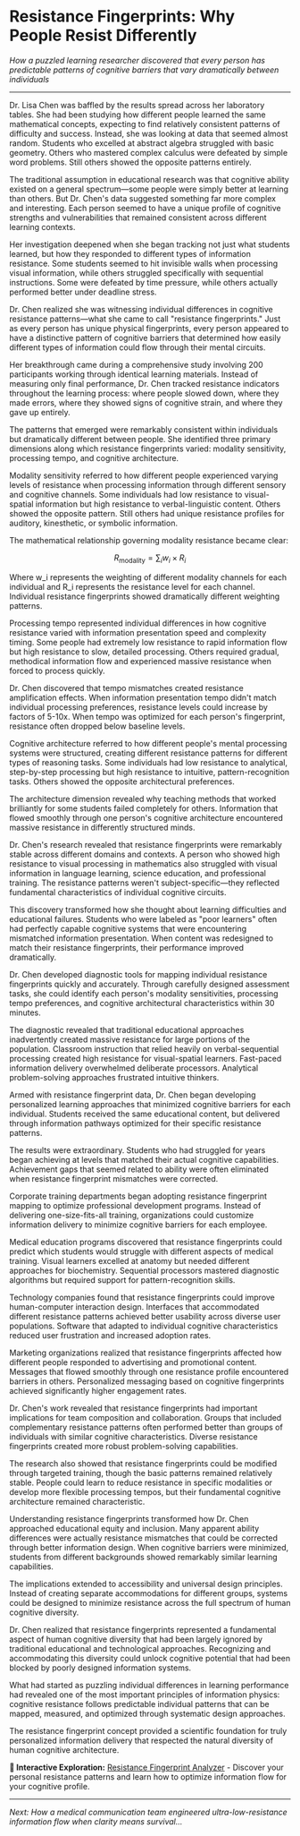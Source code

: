 # Resistance Fingerprints: Why People Resist Differently

*How a puzzled learning researcher discovered that every person has predictable patterns of cognitive barriers that vary dramatically between individuals*

---

Dr. Lisa Chen was baffled by the results spread across her laboratory tables. She had been studying how different people learned the same mathematical concepts, expecting to find relatively consistent patterns of difficulty and success. Instead, she was looking at data that seemed almost random. Students who excelled at abstract algebra struggled with basic geometry. Others who mastered complex calculus were defeated by simple word problems. Still others showed the opposite patterns entirely.

The traditional assumption in educational research was that cognitive ability existed on a general spectrum—some people were simply better at learning than others. But Dr. Chen's data suggested something far more complex and interesting. Each person seemed to have a unique profile of cognitive strengths and vulnerabilities that remained consistent across different learning contexts.

Her investigation deepened when she began tracking not just what students learned, but how they responded to different types of information resistance. Some students seemed to hit invisible walls when processing visual information, while others struggled specifically with sequential instructions. Some were defeated by time pressure, while others actually performed better under deadline stress.

Dr. Chen realized she was witnessing individual differences in cognitive resistance patterns—what she came to call "resistance fingerprints." Just as every person has unique physical fingerprints, every person appeared to have a distinctive pattern of cognitive barriers that determined how easily different types of information could flow through their mental circuits.

Her breakthrough came during a comprehensive study involving 200 participants working through identical learning materials. Instead of measuring only final performance, Dr. Chen tracked resistance indicators throughout the learning process: where people slowed down, where they made errors, where they showed signs of cognitive strain, and where they gave up entirely.

The patterns that emerged were remarkably consistent within individuals but dramatically different between people. She identified three primary dimensions along which resistance fingerprints varied: modality sensitivity, processing tempo, and cognitive architecture.

Modality sensitivity referred to how different people experienced varying levels of resistance when processing information through different sensory and cognitive channels. Some individuals had low resistance to visual-spatial information but high resistance to verbal-linguistic content. Others showed the opposite pattern. Still others had unique resistance profiles for auditory, kinesthetic, or symbolic information.

The mathematical relationship governing modality resistance became clear:

$$R_{\text{modality}} = \sum_{i} w_i \times R_i$$

Where w_i represents the weighting of different modality channels for each individual and R_i represents the resistance level for each channel. Individual resistance fingerprints showed dramatically different weighting patterns.

Processing tempo represented individual differences in how cognitive resistance varied with information presentation speed and complexity timing. Some people had extremely low resistance to rapid information flow but high resistance to slow, detailed processing. Others required gradual, methodical information flow and experienced massive resistance when forced to process quickly.

Dr. Chen discovered that tempo mismatches created resistance amplification effects. When information presentation tempo didn't match individual processing preferences, resistance levels could increase by factors of 5-10x. When tempo was optimized for each person's fingerprint, resistance often dropped below baseline levels.

Cognitive architecture referred to how different people's mental processing systems were structured, creating different resistance patterns for different types of reasoning tasks. Some individuals had low resistance to analytical, step-by-step processing but high resistance to intuitive, pattern-recognition tasks. Others showed the opposite architectural preferences.

The architecture dimension revealed why teaching methods that worked brilliantly for some students failed completely for others. Information that flowed smoothly through one person's cognitive architecture encountered massive resistance in differently structured minds.

Dr. Chen's research revealed that resistance fingerprints were remarkably stable across different domains and contexts. A person who showed high resistance to visual processing in mathematics also struggled with visual information in language learning, science education, and professional training. The resistance patterns weren't subject-specific—they reflected fundamental characteristics of individual cognitive circuits.

This discovery transformed how she thought about learning difficulties and educational failures. Students who were labeled as "poor learners" often had perfectly capable cognitive systems that were encountering mismatched information presentation. When content was redesigned to match their resistance fingerprints, their performance improved dramatically.

Dr. Chen developed diagnostic tools for mapping individual resistance fingerprints quickly and accurately. Through carefully designed assessment tasks, she could identify each person's modality sensitivities, processing tempo preferences, and cognitive architectural characteristics within 30 minutes.

The diagnostic revealed that traditional educational approaches inadvertently created massive resistance for large portions of the population. Classroom instruction that relied heavily on verbal-sequential processing created high resistance for visual-spatial learners. Fast-paced information delivery overwhelmed deliberate processors. Analytical problem-solving approaches frustrated intuitive thinkers.

Armed with resistance fingerprint data, Dr. Chen began developing personalized learning approaches that minimized cognitive barriers for each individual. Students received the same educational content, but delivered through information pathways optimized for their specific resistance patterns.

The results were extraordinary. Students who had struggled for years began achieving at levels that matched their actual cognitive capabilities. Achievement gaps that seemed related to ability were often eliminated when resistance fingerprint mismatches were corrected.

Corporate training departments began adopting resistance fingerprint mapping to optimize professional development programs. Instead of delivering one-size-fits-all training, organizations could customize information delivery to minimize cognitive barriers for each employee.

Medical education programs discovered that resistance fingerprints could predict which students would struggle with different aspects of medical training. Visual learners excelled at anatomy but needed different approaches for biochemistry. Sequential processors mastered diagnostic algorithms but required support for pattern-recognition skills.

Technology companies found that resistance fingerprints could improve human-computer interaction design. Interfaces that accommodated different resistance patterns achieved better usability across diverse user populations. Software that adapted to individual cognitive characteristics reduced user frustration and increased adoption rates.

Marketing organizations realized that resistance fingerprints affected how different people responded to advertising and promotional content. Messages that flowed smoothly through one resistance profile encountered barriers in others. Personalized messaging based on cognitive fingerprints achieved significantly higher engagement rates.

Dr. Chen's work revealed that resistance fingerprints had important implications for team composition and collaboration. Groups that included complementary resistance patterns often performed better than groups of individuals with similar cognitive characteristics. Diverse resistance fingerprints created more robust problem-solving capabilities.

The research also showed that resistance fingerprints could be modified through targeted training, though the basic patterns remained relatively stable. People could learn to reduce resistance in specific modalities or develop more flexible processing tempos, but their fundamental cognitive architecture remained characteristic.

Understanding resistance fingerprints transformed how Dr. Chen approached educational equity and inclusion. Many apparent ability differences were actually resistance mismatches that could be corrected through better information design. When cognitive barriers were minimized, students from different backgrounds showed remarkably similar learning capabilities.

The implications extended to accessibility and universal design principles. Instead of creating separate accommodations for different groups, systems could be designed to minimize resistance across the full spectrum of human cognitive diversity.

Dr. Chen realized that resistance fingerprints represented a fundamental aspect of human cognitive diversity that had been largely ignored by traditional educational and technological approaches. Recognizing and accommodating this diversity could unlock cognitive potential that had been blocked by poorly designed information systems.

What had started as puzzling individual differences in learning performance had revealed one of the most important principles of information physics: cognitive resistance follows predictable individual patterns that can be mapped, measured, and optimized through systematic design approaches.

The resistance fingerprint concept provided a scientific foundation for truly personalized information delivery that respected the natural diversity of human cognitive architecture.

**🔗 Interactive Exploration:** [Resistance Fingerprint Analyzer](../demos/notebooks/resistance_fingerprint_demo.ipynb) - Discover your personal resistance patterns and learn how to optimize information flow for your cognitive profile.

---

*Next: How a medical communication team engineered ultra-low-resistance information flow when clarity means survival...* 